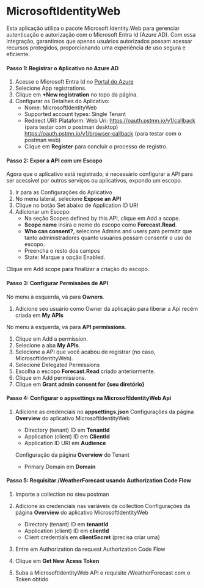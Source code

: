 # MicrosoftIdentityWeb

Esta aplicação utiliza o pacote Microsoft.Identity.Web para gerenciar autenticação e autorização com o Microsoft Entra Id (Azure AD). Com essa integração, garantimos que apenas usuários autorizados possam acessar recursos protegidos, proporcionando uma experiência de uso segura e eficiente.

#### Passo 1: Registrar o Aplicativo no Azure AD
1. Acesse o Microsoft Entra Id no [Portal do Azure](https://portal.azure.com)
2. Selecione App registrations.
3. Clique em __+New registration__ no topo da página.
4. Configurar os Detalhes do Aplicativo:
	- Nome: MicrosoftIdentityWeb
	- Supported account types: Single Tenant
	- Redirect URI: 
	  Plataform: Web
	  Uri:
   		https://oauth.pstmn.io/v1/callback (para testar com o postman desktop)
		https://oauth.pstmn.io/v1/browser-callback (para testar com o postman web)
    - Clique em __Register__ para concluir o processo de registro.

#### Passo 2: Expor a API com um Escopo
Agora que o aplicativo está registrado, é necessário configurar a API para ser acessível por outros serviços ou aplicativos, expondo um escopo.

1. Ir para as Configurações do Aplicativo
2. No menu lateral, selecione __Expose an API__
3. Clique no botão Set abaixo de Application ID URI
4. Adicionar um Escopo:
   - Na seção Scopes defined by this API, clique em Add a scope.
   - __Scope name__ insira o nome do escopo como __Forecast.Read__.
   - __Who can consent?__, selecione Admins and users para permitir que tanto administradores quanto usuários possam consentir o uso do escopo.
   - Preencha o resto dos campos 
   - State: Marque a opção Enabled.

Clique em Add scope para finalizar a criação do escopo.

#### Passo 3: Configurar Permissões de API

No menu à esquerda, vá para __Owners__.

1. Adicione seu usuário como Owner da aplicação para liberar a Api recém criada em __My APIs__

No menu à esquerda, vá para __API permissions__.

1. Clique em Add a permission.
2. Selecione a aba __My APIs__.
3. Selecione a API que você acabou de registrar (no caso, MicrosoftIdentityWeb).
4. Selecione Delegated Permissions
5. Escolha o escopo __Forecast.Read__ criado anteriormente.
6. Clique em Add permissions.
7. Clique em __Grant admin consent for {seu diretório}__

#### Passo 4: Configurar o appsettings na MicrosoftIdentityWeb Api

1. Adicione as credenciais no __appsettings.json__
   Configurações da página  __Overview__ do aplicativo MicrosoftIdentityWeb
    - Directory (tenant) ID em __TenantId__
  	- Application (client) ID em __ClientId__
	- Application ID URI em __Audience__
	
   Configuração da página  __Overview__ do Tenant
	- Primary Domain em __Domain__

#### Passo 5: Requisitar /WeatherForecast usando Authorization Code Flow

1. Importe a collection no steu postman
2. Adicione as credenciais nas variáveis da collection
   Configurações da página  __Overview__ do aplicativo MicrosoftIdentityWeb
    - Directory (tenant) ID em __tenantId__
  	- Application (client) ID em __clientId__
	- Client credentials em __clientSecret__ (precisa criar uma)

3. Entre em Authorization da request Authorization Code Flow
4. Clique em __Get New Acess Token__
5. Suba a MicrosoftIdentityWeb API e requisite /WeatherForecast com o Token obtido
  
